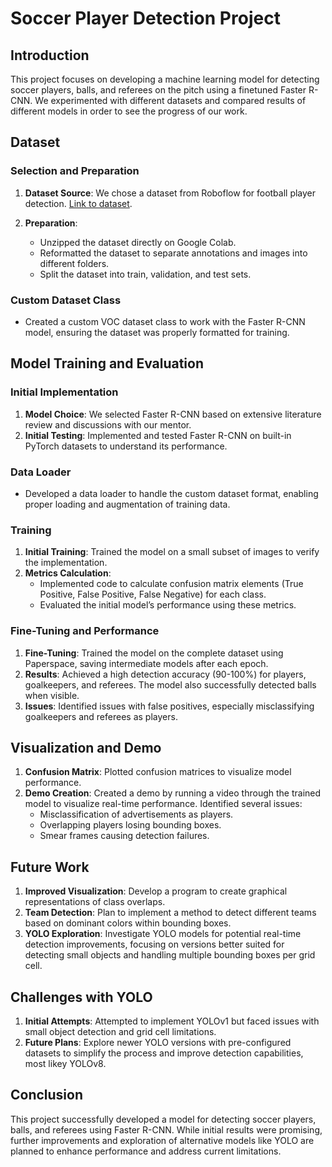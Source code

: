 # Soccer Player Detection Project

## Introduction

This project focuses on developing a machine learning model for detecting soccer players, balls, and referees on the pitch using a finetuned Faster R-CNN. We experimented with different datasets and compared results of different models in order to see the progress of our work.

## Dataset

### Selection and Preparation

1. **Dataset Source**: We chose a dataset from Roboflow for football player detection. [Link to dataset](https://universe.roboflow.com/roboflow-jvuqo/football-players-detection-3zvbc/dataset/1).

2. **Preparation**:
    - Unzipped the dataset directly on Google Colab.
    - Reformatted the dataset to separate annotations and images into different folders.
    - Split the dataset into train, validation, and test sets.

### Custom Dataset Class

- Created a custom VOC dataset class to work with the Faster R-CNN model, ensuring the dataset was properly formatted for training.

## Model Training and Evaluation

### Initial Implementation

1. **Model Choice**: We selected Faster R-CNN based on extensive literature review and discussions with our mentor.
2. **Initial Testing**: Implemented and tested Faster R-CNN on built-in PyTorch datasets to understand its performance.

### Data Loader

- Developed a data loader to handle the custom dataset format, enabling proper loading and augmentation of training data.

### Training

1. **Initial Training**: Trained the model on a small subset of images to verify the implementation.
2. **Metrics Calculation**: 
    - Implemented code to calculate confusion matrix elements (True Positive, False Positive, False Negative) for each class.
    - Evaluated the initial model’s performance using these metrics.

### Fine-Tuning and Performance

1. **Fine-Tuning**: Trained the model on the complete dataset using Paperspace, saving intermediate models after each epoch.
2. **Results**: Achieved a high detection accuracy (90-100%) for players, goalkeepers, and referees. The model also successfully detected balls when visible.
3. **Issues**: Identified issues with false positives, especially misclassifying goalkeepers and referees as players.

## Visualization and Demo

1. **Confusion Matrix**: Plotted confusion matrices to visualize model performance.
2. **Demo Creation**: Created a demo by running a video through the trained model to visualize real-time performance. Identified several issues:
    - Misclassification of advertisements as players.
    - Overlapping players losing bounding boxes.
    - Smear frames causing detection failures.

## Future Work

1. **Improved Visualization**: Develop a program to create graphical representations of class overlaps.
2. **Team Detection**: Plan to implement a method to detect different teams based on dominant colors within bounding boxes.
3. **YOLO Exploration**: Investigate YOLO models for potential real-time detection improvements, focusing on versions better suited for detecting small objects and handling multiple bounding boxes per grid cell.

## Challenges with YOLO

1. **Initial Attempts**: Attempted to implement YOLOv1 but faced issues with small object detection and grid cell limitations.
2. **Future Plans**: Explore newer YOLO versions with pre-configured datasets to simplify the process and improve detection capabilities, most likey YOLOv8.

## Conclusion

This project successfully developed a model for detecting soccer players, balls, and referees using Faster R-CNN. While initial results were promising, further improvements and exploration of alternative models like YOLO are planned to enhance performance and address current limitations.
